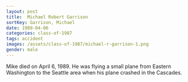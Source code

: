 ```yaml
---
layout: post
title:  Michael Robert Garrison
sortKey: Garrison, Michael
date: 1989-04-06
categories: class-of-1987
tags: accident
images: /assets/class-of-1987/michael-r-garrison-1.png
gender: male
---
```

Mike died on April 6, 1989. He was flying a small plane from Eastern Washington to the Seattle area when his plane crashed in the Cascades.
